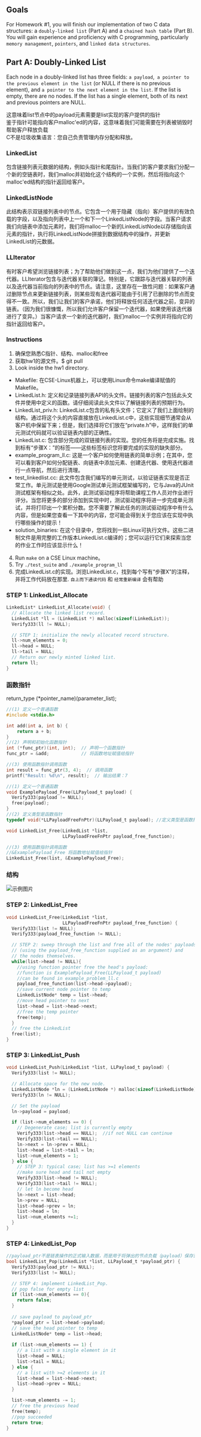## Goals
For Homework #1, you will finish our implementation of two C data structures: a `doubly-linked list` (Part A) and a `chained hash table` (Part B). You will gain experience and proficiency with C programming, particularly `memory management`, `pointers`, and `linked data structures`.

## Part A: Doubly-Linked List

Each node in a doubly-linked list has three fields: `a payload`,` a pointer to the previous element in the list` (or NULL if there is no previous element), and `a pointer to the next element in the list`.  If the list is empty, there are no nodes. If the list has a single element, both of its next and previous pointers are NULL.



这意味着list节点中的payload元素需要是list实现的客户提供的指针  
鉴于指针可能指向客户malloc'ed的内容，这意味着我们可能需要在列表被销毁时帮助客户释放负载  
C不是垃圾收集语言：您自己负责管理内存分配和释放。

### LinkedList
包含链接列表元数据的结构，例如头指针和尾指针。当我们的客户要求我们分配一个新的空链表时，我们malloc并初始化这个结构的一个实例，然后将指向这个malloc'ed结构的指针返回给客户。

### LinkedListNode
此结构表示双链接列表中的节点。它包含一个用于隐藏（指向）客户提供的有效负载的字段，以及指向列表中上一个和下一个LinkedListNode的字段。当客户请求我们向链表中添加元素时，我们将malloc一个新的LinkedListNode以存储指向该元素的指针，执行将LinkedListNode拼接到数据结构中的操作，并更新LinkedList的元数据。
### LLIterator
有时客户希望浏览链接列表；为了帮助他们做到这一点，我们为他们提供了一个迭代器。LLIterator包含与迭代器关联的簿记。特别是，它跟踪与迭代器关联的列表以及迭代器当前指向的列表中的节点。请注意，这里存在一致性问题：如果客户通过删除节点来更新链接列表，则某些现有迭代器可能由于引用了已删除的节点而变得不一致。所以，我们让我们的客户承诺，他们将释放任何活迭代器之前，变异的链表。（因为我们很慷慨，所以我们允许客户保留一个迭代器，如果使用该迭代器进行了变异。）当客户请求一个新的迭代器时，我们malloc一个实例并将指向它的指针返回给客户。
### Instructions
1. 确保您熟悉C指针、结构、malloc和free
2. 获取hw1的源文件。$ git pull
3. Look inside the hw1 directory.  
- Makefile: 在CSE-Linux机器上，可以使用Linux命令make编译赋值的Makefile。
- LinkedList.h: 定义和记录链接列表API的头文件。链接列表的客户包括此头文件并使用中定义的函数。请仔细阅读此头文件以了解链接列表的预期行为。
- LinkedList_priv.h: LinkedList.c包含的私有头文件；它定义了我们上面绘制的结构。通过将这个头的内容直接放在LinkedList.c中，这些实现细节通常会从客户机中保留下来；但是，我们选择将它们放在“private.h”中，这样我们的单元测试代码就可以验证链表内部的正确性。
- LinkedList.c: 包含部分完成的双链接列表的实现。您的任务将是完成实施。找到标有“步骤X：”的标签——这些标签标识您将要完成的实现的缺失部分。
- example_program_ll.c: 这是一个客户如何使用链表的简单示例；在其中，您可以看到客户如何分配链表、向链表中添加元素、创建迭代器、使用迭代器进行一点导航，然后进行清理。
- test_linkedlist.cc: 此文件包含我们编写的单元测试，以验证链表实现是否正常工作。单元测试是使用Google测试单元测试框架编写的，它与Java的JUnit测试框架有相似之处。此外，此测试驱动程序将帮助课程工作人员对作业进行评分。当您将更多的部分添加到实现中时，测试驱动程序将进一步完成单元测试，并将打印出一个累积分数。您不需要了解此任务的测试驱动程序中有什么内容，但是如果您查看一下其中的内容，您可能会得到关于您应该在实现中执行哪些操作的提示！
- solution_binaries: 在这个目录中，您将找到一些Linux可执行文件。这些二进制文件是用完整的工作版本LinkedList.c编译的；您可以运行它们来探索当您的作业工作时应该显示什么！
4. Run `make` on a CSE Linux machine。
5. Try `./test_suite` and `./example_program_ll`
6. 完成LinkedList.c的实现。浏览LinkedList.c，找到每个写有“步骤X”的注释，并将工作代码放在那里. `自上而下通读代码` 和 `经常重新编译` 会有帮助
### STEP 1: LinkedList_Allocate
```c
LinkedList* LinkedList_Allocate(void) {
  // Allocate the linked list record.
  LinkedList *ll = (LinkedList *) malloc(sizeof(LinkedList));
  Verify333(ll != NULL);

  // STEP 1: initialize the newly allocated record structure.
  ll->num_elements = 0;
  ll->head = NULL;
  ll->tail = NULL;
  // Return our newly minted linked list.
  return ll;
}
  ```
### 函数指针
return_type (*pointer_name)(parameter_list);
```c
//(1) 定义一个普通函数
#include <stdio.h>

int add(int a, int b) {
    return a + b;
}
//(2) 声明和初始化函数指针
int (*func_ptr)(int, int);  // 声明一个函数指针
func_ptr = &add;            // 将函数地址赋值给指针

//(3) 使用函数指针调用函数
int result = func_ptr(3, 4);  // 调用函数
printf("Result: %d\n", result);  // 输出结果：7

```
```c
//(1) 定义一个普通函数
void ExamplePayload_Free(LLPayload_t payload) {
  Verify333(payload != NULL);
  free(payload);
}
//(2) 定义类型是函数指针
typedef void(*LLPayloadFreeFnPtr)(LLPayload_t payload); //定义类型是函数指针

void LinkedList_Free(LinkedList *list,
                     LLPayloadFreeFnPtr payload_free_function);

//(3) 使用函数指针调用函数
//&ExamplePayload_Free 将函数地址赋值给指针
LinkedList_Free(list, &ExamplePayload_Free);
```
### 结构
![示例图片](./LinkedList.png)
### STEP 2: LinkedList_Free

```c
void LinkedList_Free(LinkedList *list,
                     LLPayloadFreeFnPtr payload_free_function) {
  Verify333(list != NULL);
  Verify333(payload_free_function != NULL);

  // STEP 2: sweep through the list and free all of the nodes' payloads
  // (using the payload_free_function supplied as an argument) and
  // the nodes themselves.
  while(list->head != NULL){
    //using function pointer free the head's payload:
    //function is ExamplePayload_Free(LLPayload_t payload) 
    //can be found in example_problem_ll.c
    payload_free_function(list->head->payload);
    //save current node pointer to temp
    LinkedListNode* temp = list->head;
    //move head pointer to next
    list->head = list->head->next;
    //free the temp pointer
    free(temp);
  }  
  // free the LinkedList
  free(list);
}

```
### STEP 3: LinkedList_Push

```C
void LinkedList_Push(LinkedList *list, LLPayload_t payload) {
  Verify333(list != NULL);

  // Allocate space for the new node.
  LinkedListNode *ln = (LinkedListNode *) malloc(sizeof(LinkedListNode));
  Verify333(ln != NULL);

  // Set the payload
  ln->payload = payload;

  if (list->num_elements == 0) {
    // Degenerate case; list is currently empty
    Verify333(list->head == NULL);  //if not NULL can continue
    Verify333(list->tail == NULL);
    ln->next = ln->prev = NULL;
    list->head = list->tail = ln;
    list->num_elements = 1;
  } else {
    // STEP 3: typical case; list has >=1 elements
    //make sure head and tail not empty
    Verify333(list->head != NULL);
    Verify333(list->tail != NULL);
    // let ln become head
    ln->next = list->head;
    ln->prev = NULL;
    list->head->prev = ln;
    list->head = ln;
    list->num_elements +=1;
  }
}
```
### STEP 4: LinkedList_Pop
```c
//payload_ptr不是链表操作的正式输入数据，而是用于将弹出的节点负载（payload）保存到变量中，以便进行后续验证和处理。
bool LinkedList_Pop(LinkedList *list, LLPayload_t *payload_ptr) {
  Verify333(payload_ptr != NULL);
  Verify333(list != NULL);

  // STEP 4: implement LinkedList_Pop.  
  // pop false for empty list
  if (list->num_elements == 0){
    return false;
  }
  
  // save payload to payload_ptr
  *payload_ptr = list->head->payload;
  // save the head pointer to temp
  LinkedListNode* temp = list->head;
  
  if (list->num_elements == 1) {
    // a list with a single element in it
    list->head = NULL;
    list->tail = NULL;
  } else {
    // a list with >=2 elements in it
    list->head = list->head->next;
    list->head->prev = NULL;
  }

  list->num_elements -= 1;
  // free the previous head
  free(temp);
  //pop succeeded
  return true;
}
```
